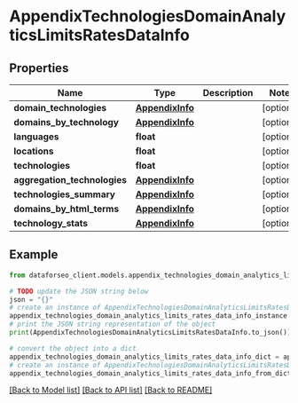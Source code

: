 # AppendixTechnologiesDomainAnalyticsLimitsRatesDataInfo


## Properties

Name | Type | Description | Notes
------------ | ------------- | ------------- | -------------
**domain_technologies** | [**AppendixInfo**](AppendixInfo.md) |  | [optional] 
**domains_by_technology** | [**AppendixInfo**](AppendixInfo.md) |  | [optional] 
**languages** | **float** |  | [optional] 
**locations** | **float** |  | [optional] 
**technologies** | **float** |  | [optional] 
**aggregation_technologies** | [**AppendixInfo**](AppendixInfo.md) |  | [optional] 
**technologies_summary** | [**AppendixInfo**](AppendixInfo.md) |  | [optional] 
**domains_by_html_terms** | [**AppendixInfo**](AppendixInfo.md) |  | [optional] 
**technology_stats** | [**AppendixInfo**](AppendixInfo.md) |  | [optional] 

## Example

```python
from dataforseo_client.models.appendix_technologies_domain_analytics_limits_rates_data_info import AppendixTechnologiesDomainAnalyticsLimitsRatesDataInfo

# TODO update the JSON string below
json = "{}"
# create an instance of AppendixTechnologiesDomainAnalyticsLimitsRatesDataInfo from a JSON string
appendix_technologies_domain_analytics_limits_rates_data_info_instance = AppendixTechnologiesDomainAnalyticsLimitsRatesDataInfo.from_json(json)
# print the JSON string representation of the object
print(AppendixTechnologiesDomainAnalyticsLimitsRatesDataInfo.to_json())

# convert the object into a dict
appendix_technologies_domain_analytics_limits_rates_data_info_dict = appendix_technologies_domain_analytics_limits_rates_data_info_instance.to_dict()
# create an instance of AppendixTechnologiesDomainAnalyticsLimitsRatesDataInfo from a dict
appendix_technologies_domain_analytics_limits_rates_data_info_from_dict = AppendixTechnologiesDomainAnalyticsLimitsRatesDataInfo.from_dict(appendix_technologies_domain_analytics_limits_rates_data_info_dict)
```
[[Back to Model list]](../README.md#documentation-for-models) [[Back to API list]](../README.md#documentation-for-api-endpoints) [[Back to README]](../README.md)


